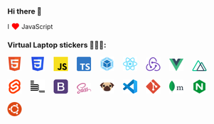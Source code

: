 ### Hi there 👋

<div style="display: flex; align-items: center">
  I <img alt="html5" src="icons/heart.svg" width="16" style="margin: 0 6px 0;"> JavaScript
</div>

### Virtual Laptop stickers 👨🏻‍💻:  

<img alt="html5" src="icons/html.svg" width="32" style="margin: 0 16px 16px 0;">
<img alt="css3" src="icons/css.svg" width="32" style="margin: 0 16px 16px 0;">
<img alt="js" src="icons/js.svg" width="32" style="margin: 0 16px 16px 0;">
<img alt="typescript" src="icons/typescript.svg" width="32" style="margin: 0 16px 16px 0;">
<img alt="webpack" src="icons/webpack.svg" width="32" style="margin: 0 16px 16px 0;">
<img alt="react" src="icons/react.svg" width="32" style="margin: 0 16px 16px 0;">
<img alt="redux" src="icons/redux.svg" width="32" style="margin: 0 16px 16px 0;">
<img alt="vue" src="icons/vue.svg" width="32" style="margin: 0 16px 16px 0;">
<img alt="nuxt" src="icons/nuxt.svg" width="32" style="margin: 0 16px 16px 0;">
<img alt="svelte" src="icons/svelte.svg" width="32" style="margin: 0 16px 16px 0;">
<img alt="bem" src="icons/bem.svg" width="32" style="margin: 0 16px 16px 0;">
<img alt="bootstrap" src="icons/bootstrap.svg" width="32" style="margin: 0 16px 16px 0;">
<img alt="sass" src="icons/sass.svg" width="32" style="margin: 0 16px 16px 0;">
<img alt="pug" src="icons/pug.svg" width="32" style="margin: 0 16px 16px 0;">
<img alt="vscode" src="icons/vscode.svg" width="32" style="margin: 0 16px 16px 0;">
<img alt="git" src="icons/git.svg" width="32" style="margin: 0 16px 16px 0;">
<img alt="mongodb" src="icons/mongodb.svg" width="32" style="margin: 0 16px 16px 0;">
<img alt="nginx" src="icons/nginx.svg" width="32" style="margin: 0 16px 16px 0;">
<img alt="ubuntu" src="icons/ubuntu.svg" width="32" style="margin: 0 16px 16px 0;">



<!--
**mukhindev/mukhindev** is a ✨ _special_ ✨ repository because its `README.md` (this file) appears on your GitHub profile.

Here are some ideas to get you started:

- 🔭 I’m currently working on ...
- 🌱 I’m currently learning ...
- 👯 I’m looking to collaborate on ...
- 🤔 I’m looking for help with ...
- 💬 Ask me about ...
- 📫 How to reach me: ...
- 😄 Pronouns: ...
- ⚡ Fun fact: ...
-->
